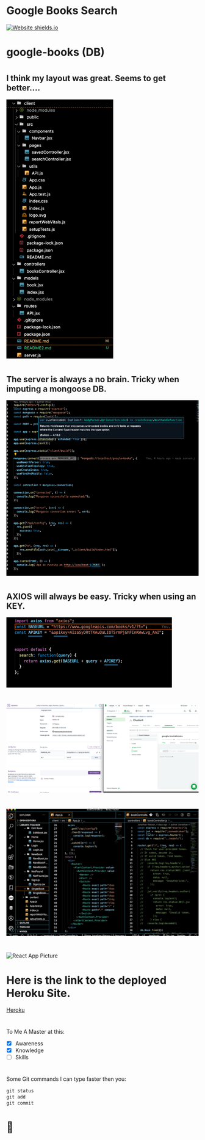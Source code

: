# Google Books Search
[![Website shields.io](https://img.shields.io/website-up-down-green-red/http/shields.io.svg)](https://da-google-books.herokuapp.com/)
# google-books (DB)
#
## I think my layout was great. Seems to get better....
![React App Picture](./image/img1.png)
#
## The server is always a no brain. Tricky when imputing a mongoose DB.
![React App Picture](./image/img2.png)
#
## AXIOS will always be easy. Tricky when using an KEY.
![React App Picture](./image/img3.png)
#
##
![React App Picture](./image/img4.png)
#
##
![React App Picture](./image/img5.png)
#
##
![React App Picture](./image/img6.png)
#
#
#
#
##
# Here is the link to the deployed Heroku Site. 
[Heroku](https://da-google-books.herokuapp.com/)
#
#
#
#
To Me A Master at this:
- [x] Awareness
- [x] Knowledge
- [ ] Skills
#
#
#
#
#
Some Git commands I can type faster then you:
```
git status
git add
git commit
```

# :thinking: